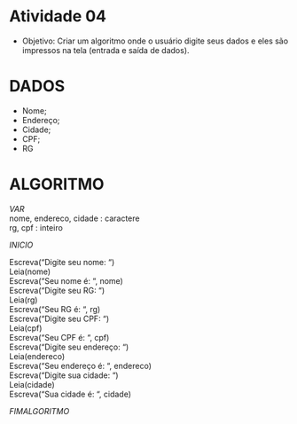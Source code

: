 # Atividade 04 
* Objetivo: Criar um algoritmo onde o usuário digite seus dados e eles são impressos na tela (entrada e saída de dados).

# DADOS
* Nome;
* Endereço;
* Cidade;
* CPF;
* RG

# ALGORITMO
*VAR*  
nome, endereco, cidade : caractere  
rg, cpf : inteiro  

*INICIO*   

Escreva(“Digite seu nome: “)  
Leia(nome)  
Escreva(“Seu nome é: “, nome)  
Escreva(“Digite seu RG: “)  
Leia(rg)  
Escreva(“Seu RG é: “, rg)  
Escreva(“Digite seu CPF: “)  
Leia(cpf)  
Escreva(“Seu CPF é: “, cpf)  
Escreva(“Digite seu endereço: “)  
Leia(endereco)  
Escreva(“Seu endereço é: “, endereco)  
Escreva(“Digite sua cidade: “)  
Leia(cidade)  
Escreva(“Sua cidade é: “, cidade)  

*FIMALGORITMO*

